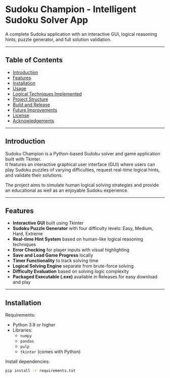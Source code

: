 # Sudoku Champion - Intelligent Sudoku Solver App

A complete Sudoku application with an interactive GUI, logical reasoning hints, puzzle generator, and full solution validation.

---

## Table of Contents

- [Introduction](#introduction)
- [Features](#features)
- [Installation](#installation)
- [Usage](#usage)
- [Logical Techniques Implemented](#logical-techniques-implemented)
- [Project Structure](#project-structure)
- [Build and Release](#build-and-release)
- [Future Improvements](#future-improvements)
- [License](#license)
- [Acknowledgements](#acknowledgements)

---

## Introduction

Sudoku Champion is a Python-based Sudoku solver and game application built with Tkinter.  
It features an interactive graphical user interface (GUI) where users can play Sudoku puzzles of varying difficulties, request real-time logical hints, and validate their solutions.

The project aims to simulate human logical solving strategies and provide an educational as well as an enjoyable Sudoku experience.

---

## Features

- **Interactive GUI** built using Tkinter
- **Sudoku Puzzle Generator** with four difficulty levels: Easy, Medium, Hard, Extreme
- **Real-time Hint System** based on human-like logical reasoning techniques
- **Error Checking** for player inputs with visual highlighting
- **Save and Load Game Progress** locally
- **Timer Functionality** to track solving time
- **Logical Solving Engine** separate from brute-force solving
- **Difficulty Evaluation** based on solving logic complexity
- **Packaged Executable (.exe)** available in Releases for easy download and play

---

## Installation

Requirements:

- Python 3.8 or higher
- Libraries:
  - `numpy`
  - `pandas`
  - `pulp`
  - `tkinter` (comes with Python)

Install dependencies:

```bash
pip install -r requirements.txt
